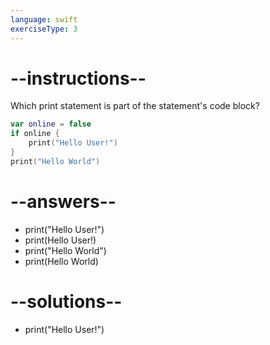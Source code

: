 ```yaml
---
language: swift
exerciseType: 3
---
```


# --instructions--

Which print statement is part of the statement's code block?
```swift
var online = false
if online {
    print("Hello User!")
}
print("Hello World")
```

# --answers--

- print("Hello User!")
- print(Hello User!)
- print("Hello World")
- print(Hello World)

# --solutions--

- print("Hello User!")
